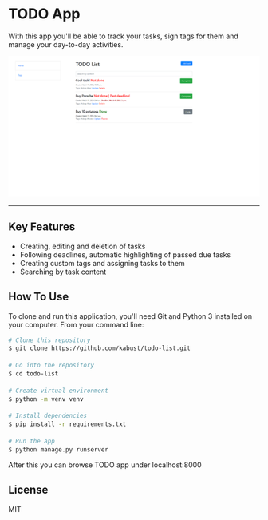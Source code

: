 # TODO App
With this app you'll be able to track your tasks, sign tags for them and manage your day-to-day activities.

![demo.png](demo.png)

---

## Key Features

* Creating, editing and deletion of tasks
* Following deadlines, automatic highlighting of passed due tasks
* Creating custom tags and assigning tasks to them
* Searching by task content

## How To Use

To clone and run this application, you'll need Git and Python 3 installed on your computer. From your command line:

```bash
# Clone this repository
$ git clone https://github.com/kabust/todo-list.git

# Go into the repository
$ cd todo-list

# Create virtual environment
$ python -m venv venv

# Install dependencies
$ pip install -r requirements.txt

# Run the app
$ python manage.py runserver
```
After this you can browse TODO app under localhost:8000

## License

MIT
